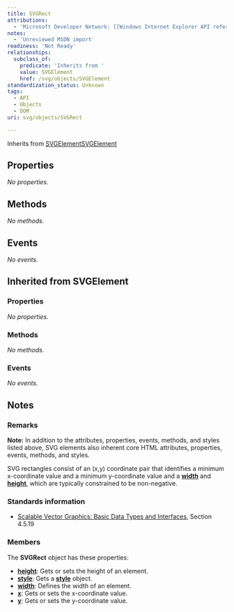 ```yaml
---
title: SVGRect
attributions:
  - 'Microsoft Developer Network: [[Windows Internet Explorer API reference](http://msdn.microsoft.com/en-us/library/ie/hh828809%28v=vs.85%29.aspx) Article]'
notes:
  - 'Unreviewed MSDN import'
readiness: 'Not Ready'
relationships:
  subclass_of:
    predicate: 'Inherits from '
    value: SVGElement
    href: /svg/objects/SVGElement
standardization_status: Unknown
tags:
  - API
  - Objects
  - DOM
uri: svg/objects/SVGRect

---
```

Inherits from [SVGElement](/svg/objects/SVGElement)[SVGElement](/svg/objects/SVGElement)

## Properties

*No properties.*

## Methods

*No methods.*

## Events

*No events.*

## Inherited from SVGElement

### Properties

*No properties.*

### Methods

*No methods.*

### Events

*No events.*

## Notes

### Remarks

**Note:** In addition to the attributes, properties, events, methods, and styles listed above, SVG elements also inherent core HTML attributes, properties, events, methods, and styles.

SVG rectangles consist of an (x,y) coordinate pair that identifies a minimum x-coordinate value and a minimum y-coordinate value and a [**width**](/svg/properties/width) and [**height**](/svg/properties/height), which are typically constrained to be non-negative.

### Standards information

-   [Scalable Vector Graphics: Basic Data Types and Interfaces](http://go.microsoft.com/fwlink/p/?linkid=204732), Section 4.5.19

### Members

The **SVGRect** object has these properties:

-   [**height**](/svg/properties/height): Gets or sets the height of an element.
-   [**style**](/svg/properties/style): Gets a [**style**](/css/cssom/style) object.
-   [**width**](/svg/properties/width): Defines the width of an element.
-   [**x**](/svg/properties/x): Gets or sets the x-coordinate value.
-   [**y**](/svg/properties/y): Gets or sets the y-coordinate value.
